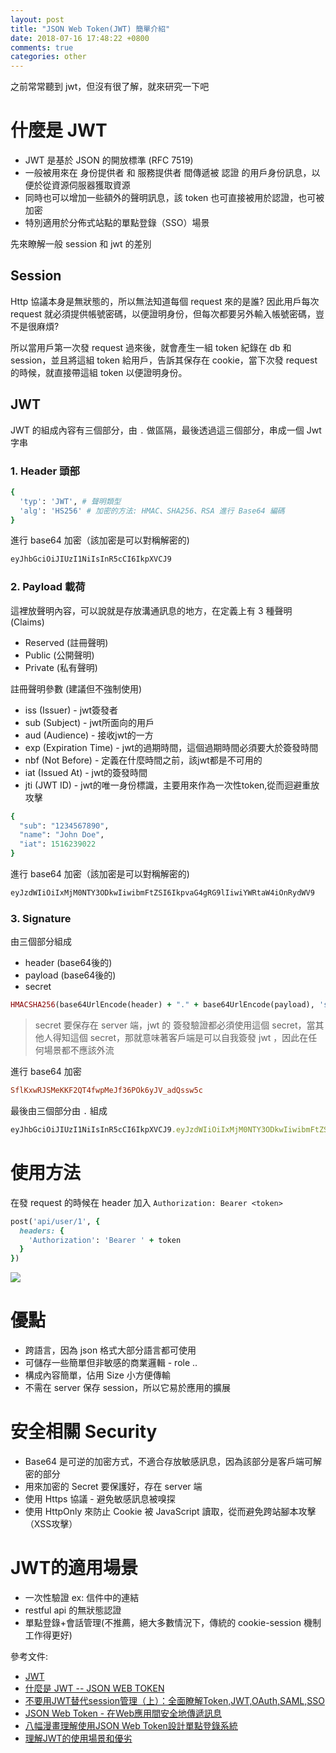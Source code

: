 ```yaml
---
layout: post
title: "JSON Web Token(JWT) 簡單介紹"
date: 2018-07-16 17:48:22 +0800
comments: true
categories: other
---
```


之前常常聽到 jwt，但沒有很了解，就來研究一下吧

<!-- more -->

# 什麼是 JWT

* JWT 是基於 JSON 的開放標準 (RFC 7519)
* 一般被用來在 身份提供者 和 服務提供者 間傳遞被 認證 的用戶身份訊息，以便於從資源伺服器獲取資源
* 同時也可以增加一些額外的聲明訊息，該 token 也可直接被用於認證，也可被加密
* 特別適用於分佈式站點的單點登錄（SSO）場景


先來瞭解一般 session 和 jwt 的差別

## Session

Http 協議本身是無狀態的，所以無法知道每個 request 來的是誰? 因此用戶每次 request 就必須提供帳號密碼，以便證明身份，但每次都要另外輸入帳號密碼，豈不是很麻煩?

所以當用戶第一次發 request 過來後，就會產生一組 token 紀錄在 db 和 session，並且將這組 token 給用戶，告訴其保存在 cookie，當下次發 request 的時候，就直接帶這組 token 以便證明身份。

## JWT

JWT 的組成內容有三個部分，由 `.` 做區隔，最後透過這三個部分，串成一個 Jwt 字串

### 1. Header 頭部

```ruby
{
  'typ': 'JWT', # 聲明類型
  'alg': 'HS256' # 加密的方法: HMAC、SHA256、RSA 進行 Base64 編碼
}
```

進行 base64 加密（該加密是可以對稱解密的)

```ruby
eyJhbGciOiJIUzI1NiIsInR5cCI6IkpXVCJ9
```

### 2. Payload 載荷

這裡放聲明內容，可以說就是存放溝通訊息的地方，在定義上有 3 種聲明 (Claims)

* Reserved (註冊聲明)
* Public (公開聲明)
* Private (私有聲明)

註冊聲明參數 (建議但不強制使用)

* iss (Issuer) - jwt簽發者
* sub (Subject) -  jwt所面向的用戶
* aud (Audience) - 接收jwt的一方
* exp (Expiration Time) - jwt的過期時間，這個過期時間必須要大於簽發時間
* nbf (Not Before) - 定義在什麼時間之前，該jwt都是不可用的
* iat (Issued At) - jwt的簽發時間
* jti (JWT ID) - jwt的唯一身份標識，主要用來作為一次性token,從而迴避重放攻擊

```ruby
{
  "sub": "1234567890",
  "name": "John Doe",
  "iat": 1516239022
}
```

進行 base64 加密（該加密是可以對稱解密的)

```ruby
eyJzdWIiOiIxMjM0NTY3ODkwIiwibmFtZSI6IkpvaG4gRG9lIiwiYWRtaW4iOnRydWV9
```

### 3. Signature

由三個部分組成

* header (base64後的)
* payload (base64後的)
* secret

```ruby
HMACSHA256(base64UrlEncode(header) + "." + base64UrlEncode(payload), 'secret')
```
> secret 要保存在 server 端，jwt 的 簽發驗證都必須使用這個 secret，當其他人得知這個 secret，那就意味著客戶端是可以自我簽發 jwt ，因此在任何場景都不應該外流

進行 base64 加密

```ruby
SflKxwRJSMeKKF2QT4fwpMeJf36POk6yJV_adQssw5c
```

最後由三個部分由 `.` 組成

```ruby
eyJhbGciOiJIUzI1NiIsInR5cCI6IkpXVCJ9.eyJzdWIiOiIxMjM0NTY3ODkwIiwibmFtZSI6IkpvaG4gRG9lIiwiaWF0IjoxNTE2MjM5MDIyfQ.SflKxwRJSMeKKF2QT4fwpMeJf36POk6yJV_adQssw5c
```

# 使用方法

在發 request 的時候在 header 加入 `Authorization: Bearer <token>`

```ruby
post('api/user/1', {
  headers: {
    'Authorization': 'Bearer ' + token
  }
})
```

![](https://cdn.auth0.com/content/jwt/jwt-diagram.png)

# 優點

* 跨語言，因為 json 格式大部分語言都可使用
* 可儲存一些簡單但非敏感的商業邏輯 - role ..
* 構成內容簡單，佔用 Size 小方便傳輸
* 不需在 server 保存 session，所以它易於應用的擴展

# 安全相關 Security

* Base64 是可逆的加密方式，不適合存放敏感訊息，因為該部分是客戶端可解密的部分
* 用來加密的 Secret 要保護好，存在 server 端
* 使用 Https 協議 - 避免敏感訊息被嗅探
* 使用 HttpOnly 來防止 Cookie 被 JavaScript 讀取，從而避免跨站腳本攻擊（XSS攻擊）

# JWT的適用場景

* 一次性驗證  ex: 信件中的連結
* restful api 的無狀態認證
* 單點登錄+會話管理(不推薦，絕大多數情況下，傳統的 cookie-session 機制工作得更好)

參考文件:

* [JWT](https://jwt.io/)
* [什麼是 JWT -- JSON WEB TOKEN](https://www.jianshu.com/p/576dbf44b2ae)
* [不要用JWT替代session管理（上）：全面瞭解Token,JWT,OAuth,SAML,SSO](https://hk.saowen.com/a/e86e2d932aa9b5dc3d11d639e9940eb55812f030029fac54245f6d1f9eef6f23)
* [JSON Web Token - 在Web應用間安全地傳遞訊息](https://blog.leapoahead.com/2015/09/06/understanding-jwt/)
* [八幅漫畫理解使用JSON Web Token設計單點登錄系統](http://blog.leapoahead.com/2015/09/07/user-authentication-with-jwt/)
* [理解JWT的使用場景和優劣](https://hk.saowen.com/a/afdc2b0fb445a973bed63330596f8588ad8f86da0faf6b5af5211ff3e29c2da8)
